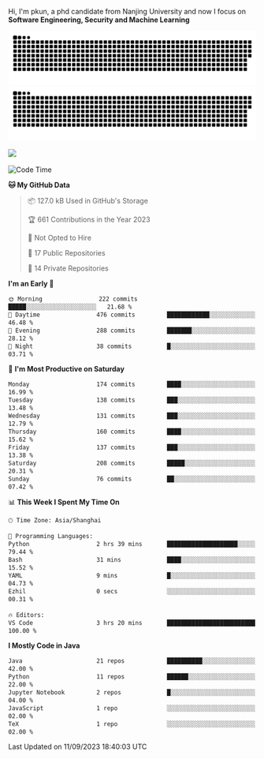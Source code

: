 Hi, I'm pkun, a phd candidate from Nanjing University and now I focus on **Software Engineering, Security and Machine Learning**

![GitHub Snake Light](https://github.com/pppppkun/pppppkun/blob/output/github-snake.svg#gh-light-mode-only)
![GitHub Snake dark](https://github.com/pppppkun/pppppkun/blob/output/github-snake-dark.svg#gh-dark-mode-only)

![](https://komarev.com/ghpvc/?username=pppppkun)
<!--START_SECTION:waka-->
![Code Time](http://img.shields.io/badge/Code%20Time-1%2C912%20hrs%2048%20mins-blue)

**🐱 My GitHub Data** 

> 📦 127.0 kB Used in GitHub's Storage 
 > 
> 🏆 661 Contributions in the Year 2023
 > 
> 🚫 Not Opted to Hire
 > 
> 📜 17 Public Repositories 
 > 
> 🔑 14 Private Repositories 
 > 
**I'm an Early 🐤** 

```text
🌞 Morning                222 commits         █████░░░░░░░░░░░░░░░░░░░░   21.68 % 
🌆 Daytime                476 commits         ████████████░░░░░░░░░░░░░   46.48 % 
🌃 Evening                288 commits         ███████░░░░░░░░░░░░░░░░░░   28.12 % 
🌙 Night                  38 commits          █░░░░░░░░░░░░░░░░░░░░░░░░   03.71 % 
```
📅 **I'm Most Productive on Saturday** 

```text
Monday                   174 commits         ████░░░░░░░░░░░░░░░░░░░░░   16.99 % 
Tuesday                  138 commits         ███░░░░░░░░░░░░░░░░░░░░░░   13.48 % 
Wednesday                131 commits         ███░░░░░░░░░░░░░░░░░░░░░░   12.79 % 
Thursday                 160 commits         ████░░░░░░░░░░░░░░░░░░░░░   15.62 % 
Friday                   137 commits         ███░░░░░░░░░░░░░░░░░░░░░░   13.38 % 
Saturday                 208 commits         █████░░░░░░░░░░░░░░░░░░░░   20.31 % 
Sunday                   76 commits          ██░░░░░░░░░░░░░░░░░░░░░░░   07.42 % 
```


📊 **This Week I Spent My Time On** 

```text
🕑︎ Time Zone: Asia/Shanghai

💬 Programming Languages: 
Python                   2 hrs 39 mins       ████████████████████░░░░░   79.44 % 
Bash                     31 mins             ████░░░░░░░░░░░░░░░░░░░░░   15.52 % 
YAML                     9 mins              █░░░░░░░░░░░░░░░░░░░░░░░░   04.73 % 
Ezhil                    0 secs              ░░░░░░░░░░░░░░░░░░░░░░░░░   00.31 % 

🔥 Editors: 
VS Code                  3 hrs 20 mins       █████████████████████████   100.00 % 
```

**I Mostly Code in Java** 

```text
Java                     21 repos            ██████████░░░░░░░░░░░░░░░   42.00 % 
Python                   11 repos            ██████░░░░░░░░░░░░░░░░░░░   22.00 % 
Jupyter Notebook         2 repos             █░░░░░░░░░░░░░░░░░░░░░░░░   04.00 % 
JavaScript               1 repo              ░░░░░░░░░░░░░░░░░░░░░░░░░   02.00 % 
TeX                      1 repo              ░░░░░░░░░░░░░░░░░░░░░░░░░   02.00 % 
```




 Last Updated on 11/09/2023 18:40:03 UTC
<!--END_SECTION:waka-->
